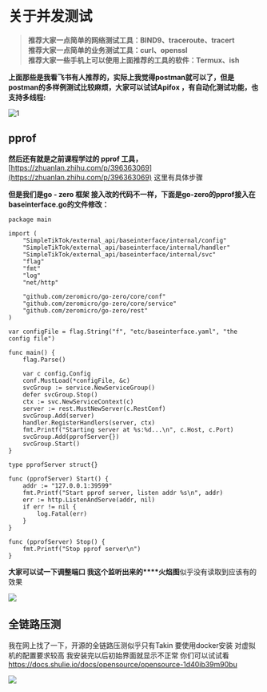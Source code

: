 # 关于并发测试

> **推荐大家一点简单的网络测试工具：BIND9、traceroute、tracert**  
> **推荐大家一点简单的业务测试工具：curl、openssl**  
> **推荐大家一些手机上可以使用上面推荐的工具的软件：Termux、ish**  

**上面那些是我看飞书有人推荐的，实际上我觉得postman就可以了，但是postman的多样例测试比较麻烦，大家可以试试Apifox ，有自动化测试功能，也支持多线程:**

![1](https://s3.bmp.ovh/imgs/2023/02/07/24a7bc1512470963.jpg)

## pprof

**然后还有就是之前课程学过的 pprof 工具，**[https://zhuanlan.zhihu.com/p/396363069](https://zhuanlan.zhihu.com/p/396363069) 这里有具体步骤

**但是我们是go - zero 框架 接入改的代码不一样，下面是go-zero的pprof接入在baseinterface.go的文件修改：**

```
package main

import (
    "SimpleTikTok/external_api/baseinterface/internal/config"
    "SimpleTikTok/external_api/baseinterface/internal/handler"
    "SimpleTikTok/external_api/baseinterface/internal/svc"
    "flag"
    "fmt"
    "log"
    "net/http"

    "github.com/zeromicro/go-zero/core/conf"
    "github.com/zeromicro/go-zero/core/service"
    "github.com/zeromicro/go-zero/rest"
)

var configFile = flag.String("f", "etc/baseinterface.yaml", "the config file")

func main() {
    flag.Parse()

    var c config.Config
    conf.MustLoad(*configFile, &c)
    svcGroup := service.NewServiceGroup()
    defer svcGroup.Stop()
    ctx := svc.NewServiceContext(c)
    server := rest.MustNewServer(c.RestConf)
    svcGroup.Add(server)
    handler.RegisterHandlers(server, ctx)
    fmt.Printf("Starting server at %s:%d...\n", c.Host, c.Port)
    svcGroup.Add(pprofServer{})
    svcGroup.Start()
}

type pprofServer struct{}

func (pprofServer) Start() {
    addr := "127.0.0.1:39599"
    fmt.Printf("Start pprof server, listen addr %s\n", addr)
    err := http.ListenAndServe(addr, nil)
    if err != nil {
        log.Fatal(err)
    }
}

func (pprofServer) Stop() {
    fmt.Printf("Stop pprof server\n")
}

```

**大家可以试一下调整端口 我这个监听出来的****火焰图**似乎没有读取到应该有的效果

![](https://s3.bmp.ovh/imgs/2023/02/07/2ad7e7afd154b270.png)


## 全链路压测

我在网上找了一下，开源的全链路压测似乎只有Takin 要使用docker安装 对虚拟机的配置要求较高 我安装完以后初始界面就显示不正常 你们可以试试看 https://docs.shulie.io/docs/opensource/opensource-1d40ib39m90bu

![](https://s3.bmp.ovh/imgs/2023/02/07/4b79074ff4427d58.png)
